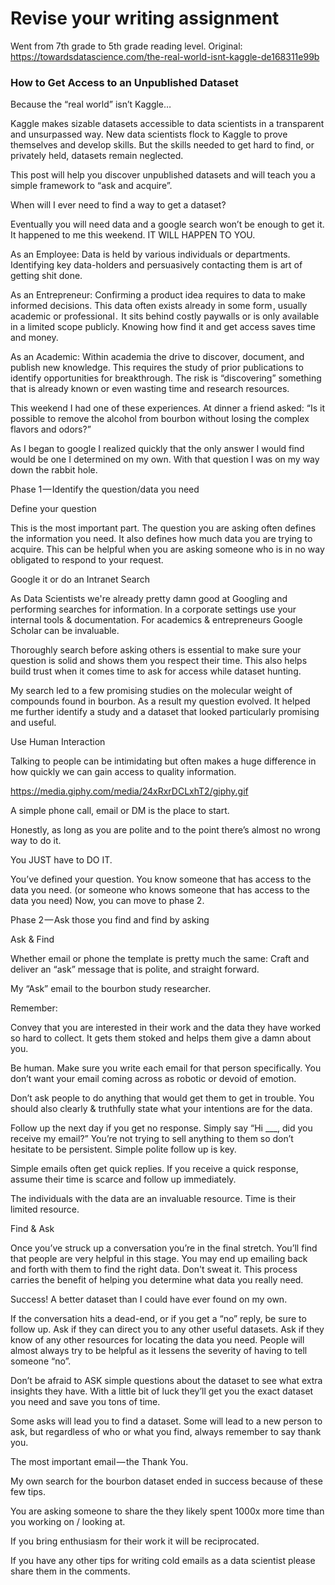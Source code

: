 # Revise your writing assignment
Went from 7th grade to 5th grade reading level. 
Original: https://towardsdatascience.com/the-real-world-isnt-kaggle-de168311e99b

### How to Get Access to an Unpublished Dataset

Because the “real world” isn’t Kaggle…

Kaggle makes sizable datasets accessible to data scientists in a transparent and unsurpassed way. New data scientists flock to Kaggle to prove themselves and develop skills. But the skills needed to get hard to find, or privately held, datasets remain neglected. 

This post will help you discover unpublished datasets and will teach you a simple framework to “ask and acquire”.

When will I ever need to find a way to get a dataset?

Eventually you will need data and a google search won’t be enough to get it. It happened to me this weekend. IT WILL HAPPEN TO YOU.

As an Employee: Data is held by various individuals or departments. Identifying key data-holders and persuasively contacting them is art of getting shit done. 

As an Entrepreneur: Confirming a product idea requires to data to make informed decisions. This data often exists already in some form , usually academic or professional .  It sits behind costly paywalls or is only available in a limited scope publicly. Knowing how find it and get access saves time and money.

As an Academic: Within academia the drive to discover, document, and publish new knowledge. This requires the study of  prior publications to identify opportunities for breakthrough. The risk is “discovering” something that is already known or even wasting time and research resources.

This weekend I had one of these experiences. At dinner a friend asked: “Is it possible to remove the alcohol from bourbon without losing the complex flavors and odors?”

As I began to google I realized quickly that the only answer I would find would be one I determined on my own. With that question I was on my way down the rabbit hole.

Phase 1 — Identify the question/data you need

Define your question

This is the most important part. The question you are asking often defines the information you need. It also defines how much data you are trying to acquire. This can be helpful when you are asking someone who is in no way obligated to respond to your request.

Google it or do an Intranet Search

As Data Scientists we're already pretty damn good at Googling and performing searches for information. In a corporate settings use your internal tools & documentation. For academics & entrepreneurs Google Scholar can be invaluable.

Thoroughly search before asking others is essential to make sure your question is solid and shows them you respect their time. This also helps build trust when it comes time to ask for access while dataset hunting.

My search led to a few promising studies on the molecular weight of compounds found in bourbon. As a result my question evolved. It helped me further identify a study and a dataset that looked particularly promising and useful.

Use Human Interaction

Talking to people can be intimidating but often makes a huge difference in how quickly we can gain access to quality information.

https://media.giphy.com/media/24xRxrDCLxhT2/giphy.gif

A simple phone call, email or DM is the place to start.

Honestly, as long as you are polite and to the point there’s almost no wrong way to do it.

You JUST have to DO IT.

You’ve defined your question. You know someone that has access to the data you need. (or someone who knows someone that has access to the data you need) Now, you can move to phase 2.

Phase 2 — Ask those you find and find by asking

Ask & Find

Whether email or phone the template is pretty much the same: Craft and deliver an “ask” message that is polite, and straight forward.

My “Ask” email to the bourbon study researcher.

Remember:

Convey that you are interested in their work and the data they have worked so hard to collect. It gets them stoked and helps them give a damn about you.

Be human. Make sure you write each email for that person specifically. You don’t want your email coming across as robotic or devoid of emotion.

Don’t ask people to do anything that would get them to get in trouble. You should also clearly & truthfully state what your intentions are for the data.

Follow up the next day if you get no response. Simply say “Hi ___, did you receive my email?” You’re not trying to sell anything to them so don’t hesitate to be persistent. Simple polite follow up is key.

Simple emails often get quick replies. If you receive a quick response, assume their time is scarce and follow up immediately.

The individuals with the data are an invaluable resource. Time is their limited resource.

Find & Ask

Once you’ve struck up a conversation you’re in the final stretch. You’ll find that people are very helpful in this stage. You may end up emailing back and forth with them to find the right data.  Don't sweat it. This process carries the benefit of helping you determine what data you really need. 

Success! A better dataset than I could have ever found on my own.

If the conversation hits a dead-end, or if you get a “no” reply, be sure to follow up. Ask if they can direct you to any other useful datasets. Ask if they know of any other resources for locating the data you need. People will almost always try to be helpful as it lessens the severity of having to tell someone “no”.

Don’t be afraid to ASK simple questions about the dataset to see what extra insights they have. With a little bit of luck they’ll get you the exact dataset you need and save you tons of time.

Some asks will lead you to find a dataset. Some will lead to a new person to ask, but regardless of who or what you find, always remember to say thank you.

The most important email — the Thank You.

My own search for the bourbon dataset ended in success because of these few tips.

You are asking someone to share the  they likely spent 1000x more time than you working on / looking at.

If you bring enthusiasm for their work it will be reciprocated.

If you have any other tips for writing cold emails as a data scientist please share them in the comments.
